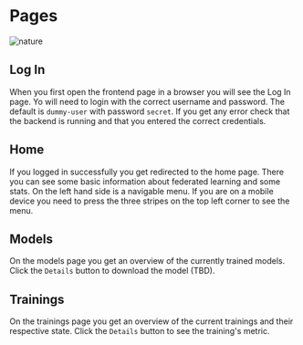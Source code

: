 # Pages

![nature](https://s1.picswalls.com/wallpapers/2017/12/11/hd-nature-wallpaper_123026234_313.jpg)

## Log In

When you first open the frontend page in a browser you will see the Log In page. Yo will need to login with the correct username and password. The default is `dummy-user` with password `secret`. If you get any error check that the backend is running and that you entered the correct credentials.

## Home

If you logged in successfully you get redirected to the home page. There you can see some basic information about federated learning and some stats. On the left hand side is a navigable menu. If you are on a mobile device you need to press the three stripes on the top left corner to see the menu.

## Models

On the models page you get an overview of the currently trained models. Click the `Details` button to download the model (TBD).

## Trainings

On the trainings page you get an overview of the current trainings and their respective state. Click the `Details` button to see the training's metric.

<!--
## Participants

On the participants page you get an overview of the people you collaborated with in your trainings.
-->
